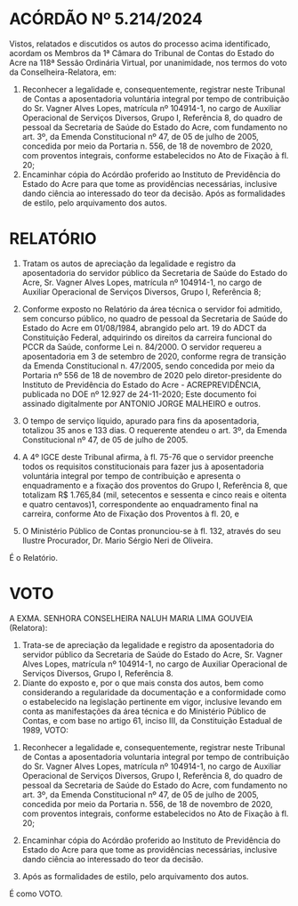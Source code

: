 # ACÓRDÃO Nº 5.214/2024

Vistos, relatados e discutidos os autos do processo acima identificado, acordam os Membros da 1ª Câmara do Tribunal de Contas do Estado do Acre na 118ª Sessão Ordinária Virtual, por unanimidade, nos termos do voto da Conselheira-Relatora, em:

1. Reconhecer a legalidade e, consequentemente, registrar neste Tribunal de Contas a aposentadoria voluntária integral por tempo de contribuição do Sr. Vagner Alves Lopes, matrícula nº 104914-1, no cargo de Auxiliar Operacional de Serviços Diversos, Grupo I, Referência 8, do quadro de pessoal da Secretaria de Saúde do Estado do Acre, com fundamento no art. 3º, da Emenda Constitucional nº 47, de 05 de julho de 2005, concedida por meio da Portaria n. 556, de 18 de novembro de 2020, com proventos integrais, conforme estabelecidos no Ato de Fixação à fl. 20;
2. Encaminhar cópia do Acórdão proferido ao Instituto de Previdência do Estado do Acre para que tome as providências necessárias, inclusive dando ciência ao interessado do teor da decisão. Após as formalidades de estilo, pelo arquivamento dos autos.

# RELATÓRIO

1. Tratam os autos de apreciação da legalidade e registro da aposentadoria do servidor público da Secretaria de Saúde do Estado do Acre, Sr. Vagner Alves Lopes, matrícula nº 104914-1, no cargo de Auxiliar Operacional de Serviços Diversos, Grupo I, Referência 8;
2. Conforme exposto no Relatório da área técnica o servidor foi admitido, sem concurso público, no quadro de pessoal da Secretaria de Saúde do Estado do Acre em 01/08/1984, abrangido pelo art. 19 do ADCT da Constituição Federal, adquirindo os direitos da carreira funcional do PCCR da Saúde, conforme Lei n. 84/2000. O servidor requereu a aposentadoria em 3 de setembro de 2020, conforme regra de transição da Emenda Constitucional n. 47/2005, sendo concedida por meio da Portaria nº 556 de 18 de novembro de 2020 pelo diretor-presidente do Instituto de Previdência do Estado do Acre - ACREPREVIDÊNCIA, publicada no DOE nº 12.927 de 24-11-2020; Este documento foi assinado digitalmente por ANTONIO JORGE MALHEIRO e outros.
3. O tempo de serviço líquido, apurado para fins da aposentadoria, totalizou 35 anos e 133 dias. O requerente atendeu o art. 3º, da Emenda Constitucional nº 47, de 05 de julho de 2005.
4. A 4º IGCE deste Tribunal afirma, à fl. 75-76 que o servidor preenche todos os requisitos constitucionais para fazer jus à aposentadoria voluntária integral por tempo de contribuição e apresenta o enquadramento e a fixação dos proventos do Grupo I, Referência 8, que totalizam R$ 1.765,84 (mil, setecentos e sessenta e cinco reais e oitenta e quatro centavos)1, correspondente ao enquadramento final na carreira, conforme Ato de Fixação dos Proventos à fl. 20, e

5. O Ministério Público de Contas pronunciou-se à fl. 132, através do seu Ilustre Procurador, Dr. Mario Sérgio Neri de Oliveira.

É o Relatório.

# VOTO

A EXMA. SENHORA CONSELHEIRA NALUH MARIA LIMA GOUVEIA (Relatora):

1. Trata-se de apreciação da legalidade e registro da aposentadoria do servidor público da Secretaria de Saúde do Estado do Acre, Sr. Vagner Alves Lopes, matrícula nº 104914-1, no cargo de Auxiliar Operacional de Serviços Diversos, Grupo I, Referência 8.
2. Diante do exposto e, por o que mais consta dos autos, bem como considerando a regularidade da documentação e a conformidade como o estabelecido na legislação pertinente em vigor, inclusive levando em conta as manifestações da área técnica e do Ministério Público de Contas, e com base no artigo 61, inciso III, da Constituição Estadual de 1989, VOTO:

1) Reconhecer a legalidade e, consequentemente, registrar neste Tribunal
de Contas a aposentadoria voluntaria integral por tempo de contribuição do Sr. Vagner
Alves Lopes, matrícula nº 104914-1, no cargo de Auxiliar Operacional de Serviços
Diversos, Grupo I, Referência 8, do quadro de pessoal da Secretaria de Saúde do Estado
do Acre, com fundamento no art. 3º, da Emenda Constitucional nº 47, de 05 de julho de
2005, concedida por meio da Portaria n. 556, de 18 de novembro de 2020, com proventos
integrais, conforme estabelecidos no Ato de Fixação à fl. 20;

2) Encaminhar cópia do Acórdão proferido ao Instituto de Previdência do
Estado do Acre para que tome as providências necessárias, inclusive dando ciência ao
interessado do teor da decisão.

3) Após as formalidades de estilo, pelo arquivamento dos autos.

É como VOTO.